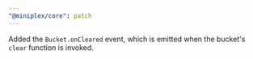 ```yaml
---
"@miniplex/core": patch
---
```


Added the `Bucket.onCleared` event, which is emitted when the bucket's `clear` function is invoked.
